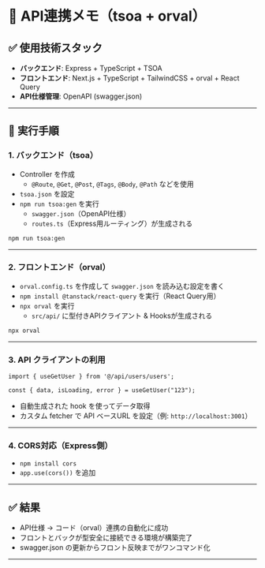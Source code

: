 
# 🚀 API連携メモ（tsoa + orval）

## ✅ 使用技術スタック
- **バックエンド**: Express + TypeScript + TSOA
- **フロントエンド**: Next.js + TypeScript + TailwindCSS + orval + React Query
- **API仕様管理**: OpenAPI (swagger.json)

---

## 🔧 実行手順

### 1. バックエンド（tsoa）

- Controller を作成  
  - `@Route`, `@Get`, `@Post`, `@Tags`, `@Body`, `@Path` などを使用
- `tsoa.json` を設定
- `npm run tsoa:gen` を実行  
  - `swagger.json`（OpenAPI仕様）  
  - `routes.ts`（Express用ルーティング）が生成される

```bash
npm run tsoa:gen
```

---

### 2. フロントエンド（orval）

- `orval.config.ts` を作成して `swagger.json` を読み込む設定を書く
- `npm install @tanstack/react-query` を実行（React Query用）
- `npx orval` を実行  
  - `src/api/` に型付きAPIクライアント & Hooksが生成される

```bash
npx orval
```

---

### 3. API クライアントの利用

```tsx
import { useGetUser } from '@/api/users/users';

const { data, isLoading, error } = useGetUser("123");
```

- 自動生成された hook を使ってデータ取得
- カスタム fetcher で API ベースURL を設定（例: `http://localhost:3001`）

---

### 4. CORS対応（Express側）

- `npm install cors`
- `app.use(cors())` を追加

---

## ✅ 結果

- API仕様 → コード（orval）連携の自動化に成功
- フロントとバックが型安全に接続できる環境が構築完了
- swagger.json の更新からフロント反映までがワンコマンド化

---
